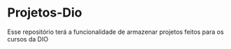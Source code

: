 # Projetos-Dio
Esse repositório terá a funcionalidade de armazenar projetos feitos para os cursos da DIO
